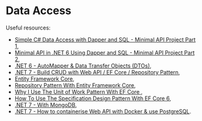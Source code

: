 # Data Access

Useful resources:

- [Simple C# Data Access with Dapper and SQL - Minimal API Project Part 1](https://youtu.be/dwMFg6uxQ0I),
- [Minimal API in .NET 6 Using Dapper and SQL - Minimal API Project Part 2](https://youtu.be/5tYSO5mAjXs),
- [.NET 6 - AutoMapper & Data Transfer Objects (DTOs)](https://youtu.be/Wm7hN0S-AdU),
- [.NET 7 - Build CRUD with Web API / EF Core / Repository Pattern](https://youtu.be/nIOqO5N2_ss),
- [Entity Framework Core](https://youtube.com/playlist?list=PLYpjLpq5ZDGtE9kCEhIiK2C9tMZaTdNcN),
- [Repository Pattern With Entity Framework Core](https://youtu.be/h4KIngWVpfU),
- [Why I Use The Unit of Work Pattern With EF Core ](https://youtu.be/vN_j1Bs0ALU),
- [How To Use The Specification Design Pattern With EF Core 6](https://youtu.be/rdY5ElleWKY),
- [.NET 7 - With MongoDB](https://youtu.be/7NN6xR_Pfx4),
- [.NET 7 - How to containerise Web API with Docker & use PostgreSQL](https://youtu.be/9ZEbJT36-Uk).
